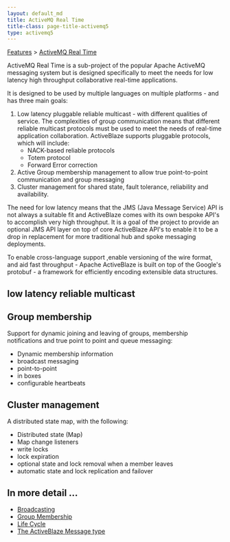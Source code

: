 ```yaml
---
layout: default_md
title: ActiveMQ Real Time 
title-class: page-title-activemq5
type: activemq5
---
```


[Features](features) > [ActiveMQ Real Time](activemq-real-time)


ActiveMQ Real Time is a sub-project of the popular Apache ActiveMQ messaging system but is designed specifically to meet the needs for low latency high throughput collaborative real-time applications.

It is designed to be used by multiple languages on multiple platforms - and has three main goals:

1.  Low latency pluggable reliable multicast - with different qualities of service. The complexities of group communication means that different reliable multicast protocols must be used to meet the needs of real-time application collaboration. ActiveBlaze supports pluggable protocols, which will include:
    *   NACK-based reliable protocols
    *   Totem protocol
    *   Forward Error correction
2.  Active Group membership management to allow true point-to-point communication and group messaging
3.  Cluster management for shared state, fault tolerance, reliability and availability.

The need for low latency means that the JMS (Java Message Service) API is not always a suitable fit and ActiveBlaze comes with its own bespoke API's to accomplish very high throughput. It is a goal of the project to provide an optional JMS API layer on top of core ActiveBlaze API's to enable it to be a drop in replacement for more traditional hub and spoke messaging deployments.

To enable cross-language support ,enable versioning of the wire format, and aid fast throughput - Apache ActiveBlaze is built on top of the Google's protobuf - a framework for efficiently encoding extensible data structures.

low latency reliable multicast
------------------------------

Group membership
----------------

Support for dynamic joining and leaving of groups, membership notifications and true point to point and queue messaging:

*   Dynamic membership information
*   broadcast messaging
*   point-to-point
*   in boxes
*   configurable heartbeats

Cluster management
------------------

A distributed state map, with the following:

*   Distributed state (Map)
*   Map change listeners
*   write locks
*   lock expiration
*   optional state and lock removal when a member leaves
*   automatic state and lock replication and failover

In more detail ...
------------------

*   [Broadcasting](broadcasting)
*   [Group Membership](group-membership)
*   [Life Cycle](life-cycle)
*   [The ActiveBlaze Message type](the-activeblaze-message-type)


